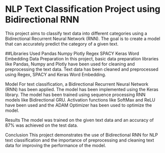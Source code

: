 # NLP Text Classification Project using Bidirectional RNN
This project aims to classify text data into different categories using a Bidirectional Recurrent Neural Network (RNN). The goal is to create a model that can accurately predict the category of a given text.

##Libraries Used
Pandas
Numpy
Plotly
Regex
SPACY
Keras Word Embedding
Data Preparation
In this project, basic data preparation libraries like Pandas, Numpy and Plotly have been used for cleaning and preprocessing the text data. Text data has been cleaned and preprocessed using Regex, SPACY and Keras Word Embedding.

Model
For text classification, a Bidirectional Recurrent Neural Network (RNN) has been applied. The model has been implemented using the Keras library. The model has been trained using sequence processing RNN models like Bidirectional GRU. Activation functions like SoftMax and ReLU have been used and the ADAM Optimizer has been used to optimize the model.

Results
The model was trained on the given text data and an accuracy of 87% was achieved on the test data.

Conclusion
This project demonstrates the use of Bidirectional RNN for NLP text classification and the importance of preprocessing and cleaning text data for improving the performance of the model.
